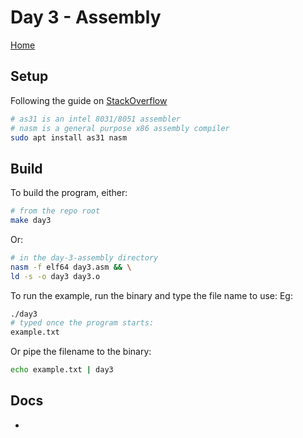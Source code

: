 # Day 3 - Assembly

[Home](../README.md)

## Setup

Following the guide on [StackOverflow](https://askubuntu.com/a/1064622)

```sh
# as31 is an intel 8031/8051 assembler
# nasm is a general purpose x86 assembly compiler
sudo apt install as31 nasm
```

## Build

To build the program, either:

```sh
# from the repo root
make day3
```

Or:

```sh
# in the day-3-assembly directory
nasm -f elf64 day3.asm && \
ld -s -o day3 day3.o
```

To run the example, run the binary and type the file name to use:
Eg:

```sh
./day3
# typed once the program starts:
example.txt
```

Or pipe the filename to the binary:

```sh
echo example.txt | day3
```

## Docs

- []()
